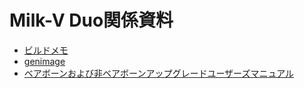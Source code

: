 # Milk-V Duo関係資料

- [ビルドメモ](linux.md)
- [genimage](genimage.md)
- [ベアボーンおよび非ベアボーンアップグレードユーザーズマニュアル](barebone.md)
